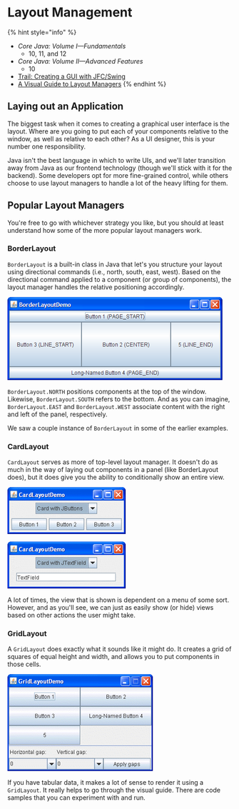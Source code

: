 # Layout Management

{% hint style="info" %}
* _Core Java: Volume I—Fundamentals_
  * 10, 11, and 12
* _Core Java: Volume II—Advanced Features_
  * 10
* [Trail: Creating a GUI with JFC/Swing](https://docs.oracle.com/javase/tutorial/uiswing/index.html)
* [A Visual Guide to Layout Managers](https://docs.oracle.com/javase/tutorial/uiswing/layout/visual.html)
{% endhint %}

## Laying out an Application

The biggest task when it comes to creating a graphical user interface is the layout. Where are you going to put each of your components relative to the window, as well as relative to each other? As a UI designer, this is your number one responsibility.

Java isn't the best language in which to write UIs, and we'll later transition away from Java as our frontend technology \(though we'll stick with it for the backend\). Some developers opt for more fine-grained control, while others choose to use layout managers to handle a lot of the heavy lifting for them.

## Popular Layout Managers

You're free to go with whichever strategy you like, but you should at least understand how some of the more popular layout managers work.

### BorderLayout

`BorderLayout` is a built-in class in Java that let's you structure your layout using directional commands \(i.e., north, south, east, west\). Based on the directional command applied to a component \(or group of components\), the layout manager handles the relative positioning accordingly.

![](../.gitbook/assets/borderlayout.png)

`BorderLayout.NORTH` positions components at the top of the window. Likewise, `BorderLayout.SOUTH` refers to the bottom. And as you can imagine, `BorderLayout.EAST` and `BorderLayout.WEST` associate content with the right and left of the panel, respectively.

We saw a couple instance of `BorderLayout` in some of the earlier examples.

### CardLayout

`CardLayout` serves as more of top-level layout manager. It doesn't do as much in the way of laying out components in a panel \(like BorderLayout does\), but it does give you the ability to conditionally show an entire view.

![](../.gitbook/assets/cardlayout1.png)

![](../.gitbook/assets/cardlayout2.png)

A lot of times, the view that is shown is dependent on a menu of some sort. However, and as you'll see, we can just as easily show \(or hide\) views based on other actions the user might take.

### GridLayout

A `GridLayout` does exactly what it sounds like it might do. It creates a grid of squares of equal height and width, and allows you to put components in those cells.

![](../.gitbook/assets/gridlayout.png)

If you have tabular data, it makes a lot of sense to render it using a `GridLayout`. It really helps to go through the visual guide. There are code samples that you can experiment with and run.

